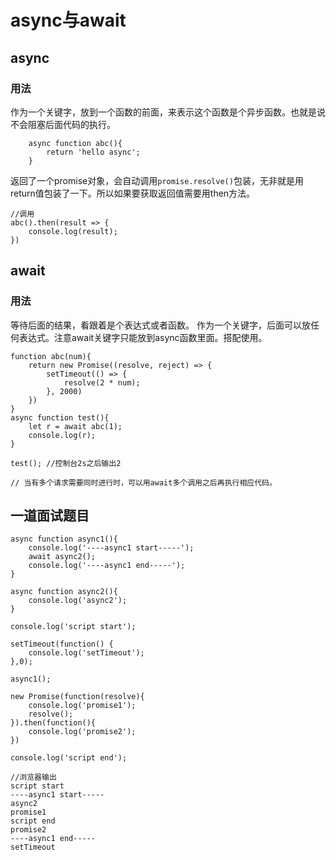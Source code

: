 # async与await

## async 

### 用法
作为一个关键字，放到一个函数的前面，来表示这个函数是个异步函数。也就是说不会阻塞后面代码的执行。

```
	async function abc(){
		return 'hello async';
	}	
```
返回了一个promise对象，会自动调用`promise.resolve()`包装，无非就是用return值包装了一下。所以如果要获取返回值需要用then方法。

```
//调用
abc().then(result => {
	console.log(result);
})

```

## await

### 用法
等待后面的结果，看跟着是个表达式或者函数。
作为一个关键字，后面可以放任何表达式。注意await关键字只能放到async函数里面。搭配使用。

```
function abc(num){
	return new Promise((resolve, reject) => {
		setTimeout(() => {
			resolve(2 * num);
		}, 2000)
	})
}
async function test(){
	let r = await abc(1);
	console.log(r);
}

test(); //控制台2s之后输出2

// 当有多个请求需要同时进行时，可以用await多个调用之后再执行相应代码。  
```

## 一道面试题目

```
async function async1(){
    console.log('----async1 start-----');
    await async2();
    console.log('----async1 end-----');
}

async function async2(){
    console.log('async2');
}

console.log('script start');

setTimeout(function() {
    console.log('setTimeout');
},0);

async1();

new Promise(function(resolve){
    console.log('promise1');
    resolve();
}).then(function(){
    console.log('promise2');
})

console.log('script end');

//浏览器输出
script start
----async1 start-----
async2
promise1
script end
promise2
----async1 end-----
setTimeout

```





